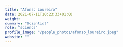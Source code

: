 ```yaml
---
title: "Afonso Loureiro"
date: 2021-07-11T10:23:33+01:00
weight: 
summary: "Scientist"
role: "science"
profile_image: "/people_photos/afonso_loureiro.jpeg"
website: ""
---
```

